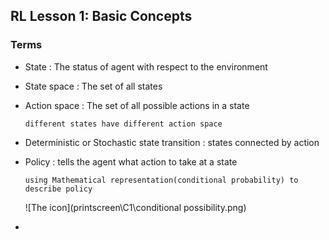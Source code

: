 ## RL Lesson 1: Basic Concepts

### Terms

* State : The status of agent with respect to the environment

* State space : The set of all states

* Action space : The set of all possible actions in a state

  `different states have different action space`

* Deterministic or Stochastic state transition : states connected by action

* Policy : tells the agent what action to take at a state

  `using Mathematical representation(conditional probability) to describe policy`

  ![The icon](printscreen\C1\conditional possibility.png)

* 
































